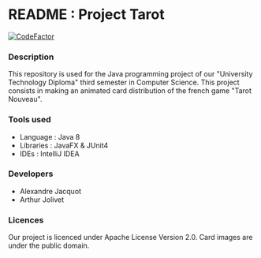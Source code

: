 # README : Project Tarot #

[![CodeFactor](https://www.codefactor.io/repository/github/bokoblin/duts3-cpoa-projettarot/badge)](https://www.codefactor.io/repository/github/bokoblin/duts3-cpoa-projettarot)

### Description ###


This repository is used for the Java programming project of our "University Technology Diploma" third semester in Computer Science. 
This project consists in making an animated card distribution of the french game "Tarot Nouveau".


### Tools used ###

* Language : Java 8
* Libraries : JavaFX & JUnit4
* IDEs : IntelliJ IDEA


### Developers ###

* Alexandre Jacquot
* Arthur Jolivet

### Licences ###

Our project is licenced under Apache License Version 2.0.
Card images are under the public domain.